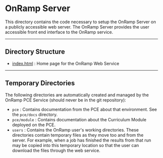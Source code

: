 # OnRamp Server

This directory contains the code necessary to setup the OnRamp Server on a publicly accessible web server. The OnRamp Server provides the user accessible front end interface to the OnRamp service.

-------------------------------
## Directory Structure

 * [index.html](index.html) : Home page for the OnRamp Web Service

------------------------
## Temporary Directories

The following directories are automatically created and managed by the OnRamp PCE Service (should never be in the git repository):

 * ```pce``` : Contains documentation from the PCE about that environment. See the ```pce/docs``` directory.
 * ```pce/module``` : Contains documentation about the Curriculum Module deployed on the PCE. 
 * ```users``` : Contains the OnRamp user's working directories. These directories contain temporary files as they move too and from the server. For example, when a job has finished the results from that run may be copied into this temporary location so that the user can download the files through the web service.